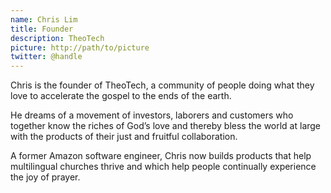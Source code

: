 ```yaml
---
name: Chris Lim
title: Founder
description: TheoTech
picture: http://path/to/picture
twitter: @handle
---
```

Chris is the founder of TheoTech, a community of people doing what they love to accelerate the gospel to the ends of the earth. 

He dreams of a movement of investors, laborers and customers who together know the riches of God’s love and thereby bless the world at large with the products of their just and fruitful collaboration.

A former Amazon software engineer, Chris now builds products that help multilingual churches thrive and which help people continually experience the joy of prayer.

